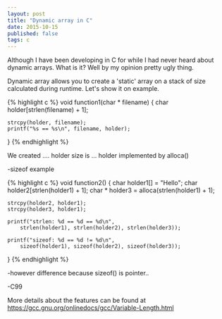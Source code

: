 ```yaml
---
layout: post
title: "Dynamic array in C"
date: 2015-10-15
published: false
tags: c
---
```


Although I have been developing in C for while I had never heard about dynamic arrays. What is it? Well by my opinion pretty ugly thing. 

Dynamic array allows you to create a 'static' array on a stack of size calculated during runtime. Let's show it on example. 

{% highlight c %}
void
function1(char * filename) 
{
    char holder[strlen(filename) + 1];
    
    strcpy(holder, filename);
    printf("%s == %s\n", filename, holder);
}
{% endhighlight %}

We created .... holder size is ... holder implemented by alloca()

-sizeof example

{% highlight c %}
void
function2() 
{
    char holder1[] = "Hello";
    char holder2[strlen(holder1) + 1];
    char * holder3 = alloca(strlen(holder1) + 1);
    
    strcpy(holder2, holder1);
    strcpy(holder3, holder1);
    
    printf("strlen: %d == %d == %d\n", 
        strlen(holder1), strlen(holder2), strlen(holder3));
        
    printf("sizeof: %d == %d != %d\n",      
        sizeof(holder1), sizeof(holder2), sizeof(holder3));
}
{% endhighlight %}

-however difference because sizeof() is pointer..


-C99 

More details about the features can be found at https://gcc.gnu.org/onlinedocs/gcc/Variable-Length.html

